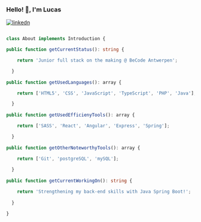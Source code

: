 ### Hello! 👋, I'm Lucas

<a href="https://www.linkedin.com/in/lucas-stocker-500150238/">
 <img align="center" alt="linkedn"  src="https://img.shields.io/badge/LinkedIn-0077B5?style=for-the-badge&logo=linkedin&logoColor=white" />
</a>

```ts

class About implements Introduction {

public function getCurrentStatus(): string {

    return 'Junior full stack on the making @ BeCode Antwerpen';

  }
  
public function getUsedLanguages(): array {

    return ['HTML5', 'CSS', 'JavaScript', 'TypeScript', 'PHP', 'Java'];

  }
  
public function getUsedEfficienyTools(): array {

    return ['SASS', 'React', 'Angular', 'Express', 'Spring'];

  }
  
public function getOtherNoteworthyTools(): array {

    return ['Git', 'postgreSQL', 'mySQL'];
  
  }  
  
public function getCurrentWorkingOn(): string {

    return 'Strengthening my back-end skills with Java Spring Boot!';
  
  } 

}

```

